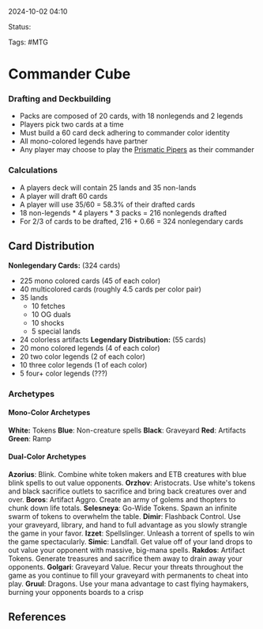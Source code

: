 2024-10-02 04:10

Status:

Tags: #MTG

# Commander Cube
### Drafting and Deckbuilding
- Packs are composed of 20 cards, with 18 nonlegends and 2 legends
- Players pick two cards at a time 
- Must build a 60 card deck adhering to commander color identity
- All mono-colored legends have partner
- Any player may choose to play the [Prismatic Pipers](https://scryfall.com/card/cmm/1/the-prismatic-piper) as their commander
### Calculations
- A players deck will contain 25 lands and 35 non-lands
- A player will draft 60 cards 
- A player will use 35/60 = 58.3% of their drafted cards
- 18 non-legends * 4 players * 3 packs = 216 nonlegends drafted
- For 2/3 of cards to be drafted, 216 + 0.66 = 324 nonlegendary cards

## Card Distribution
**Nonlegendary Cards:** (324 cards)
- 225 mono colored cards (45 of each color)
- 40 multicolored cards (roughly 4.5 cards per color pair)
- 35 lands 
	- 10 fetches
	- 10 OG duals
	- 10 shocks
	- 5 special lands
- 24 colorless artifacts
**Legendary Distribution:** (55 cards)
- 20 mono colored legends (4 of each color)
- 20 two color legends (2 of each color)
- 10 three color legends (1 of each color)
- 5 four+ color legends (???)
### Archetypes
#### Mono-Color Archetypes
**White:** Tokens
**Blue**: Non-creature spells
**Black**: Graveyard
**Red**: Artifacts
**Green**: Ramp
#### Dual-Color Archetypes
**Azorius**: Blink. Combine white token makers and ETB creatures with blue blink spells to out value opponents.
**Orzhov**: Aristocrats. Use white's tokens and black sacrifice outlets to sacrifice and bring back creatures over and over. 
**Boros**: Artifact Aggro. Create an army of golems and thopters to chunk down life totals. 
**Selesneya**: Go-Wide Tokens. Spawn an infinite swarm of tokens to overwhelm the table.
**Dimir**: Flashback Control. Use your graveyard, library, and hand to full advantage as you slowly strangle the game in your favor.
**Izzet**: Spellslinger. Unleash a torrent of spells to win the game spectacularly.
**Simic**: Landfall. Get value off of your land drops to out value your opponent with massive, big-mana spells.
**Rakdos**: Artifact Tokens. Generate treasures and sacrifice them away to drain away your opponents.
**Golgari**: Graveyard Value. Recur your threats throughout the game as you continue to fill your graveyard with permanents to cheat into play. 
**Gruul**: Dragons. Use your mana advantage to cast flying haymakers, burning your opponents boards to a crisp
## References
